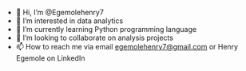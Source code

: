 - 👋 Hi, I’m @Egemolehenry7
- 👀 I’m interested in data analytics
- 🌱 I’m currently learning Python programming language
- 💞️ I’m looking to collaborate on analysis projects
- 📫 How to reach me via email egemolehenry7@gmail.com or Henry Egemole on LinkedIn

<!---
Egemolehenry7/Egemolehenry7 is a ✨ special ✨ repository because its `README.md` (this file) appears on your GitHub profile.
You can click the Preview link to take a look at your changes.
--->
